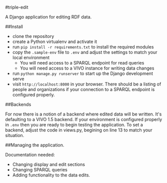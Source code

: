 #triple-edit

A Django application for editing RDF data.

##Install

 * clone the repository
 * create a Python virtualenv and activate it
 * run `pip install -r requirements.txt` to install the required modules
 * copy the `.sample-env` file to `.env` and adjust the settings to match your local environment
    * You will need access to a SPARQL endpoint for read queries
    * You will need access to a VIVO instance for writing data changes
 * run `python manage.py runserver` to start up the Django development serve
 * visit `http://localhost:8000` in your browser.  There should be a listing of people and organizations if your connection to a SPARQL endpoint is configured properly.

##Backends
 
 For now there is a notion of a backend where edited data will be written.  It's defaulting to
 a VIVO 1.5 backend.  If your environment is configured properly in `.env` then you are ready to 
 begin testing the application.  To set a backend, adjust the code in views.py, begining on line 13
 to match your situation.

##Managing the application.

Documentation needed:

 * Changing display and edit sections
 * Changing SPARQL queries
 * Adding functionality to the data edits.